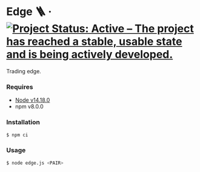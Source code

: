 # Edge 🪜 &middot; [![Project Status: Active – The project has reached a stable, usable state and is being actively developed.](https://www.repostatus.org/badges/latest/active.svg)](https://www.repostatus.org/#active)

Trading edge.

### Requires

- [Node v14.18.0](https://nodejs.org/)
- npm v8.0.0

### Installation

```sh
$ npm ci
```

### Usage

```sh
$ node edge.js <PAIR>
```
